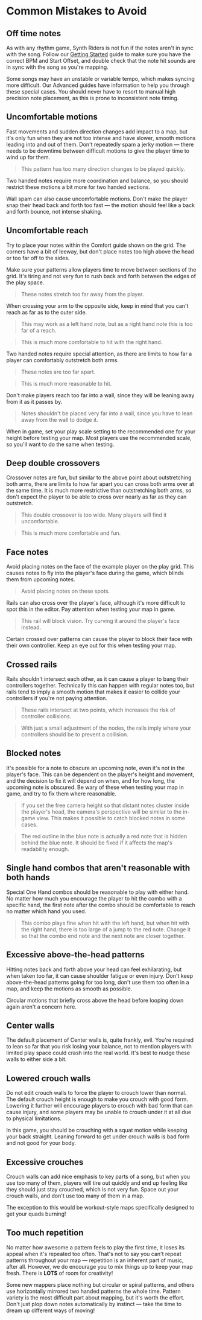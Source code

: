 # Common Mistakes to Avoid

## Off time notes

As with any rhythm game, Synth Riders is not fun if the notes aren't in sync with the song. Follow our [Getting Started](http://localhost:8080/en/mapping/getting-started) guide to make sure you have the correct BPM and Start Offset, and double check that the note hit sounds are
in sync with the song as you're mapping.

Some songs may have an unstable or variable tempo, which makes syncing more difficult. Our Advanced guides have information to help you through these special cases. You should never have to resort to manual high precision note placement, as this is prone to inconsistent note
timing.

## Uncomfortable motions

Fast movements and sudden direction changes add impact to a map, but it's only fun when they are not too intense and have slower, smooth motions leading into and out of them. Don't repeatedly spam a jerky motion — there needs to be downtime between difficult motions to give the
player time to wind up for them.

> This pattern has too many direction changes to be played quickly.


Two handed notes require more coordination and balance, so you should restrict these motions a bit more for two handed sections.

Wall spam can also cause uncomfortable motions. Don't make the player snap their head back and forth too fast — the motion should feel like a back and forth bounce, not intense shaking.

## Uncomfortable reach

Try to place your notes within the Comfort guide shown on the grid. The corners have a bit of leeway, but don't place notes too high above the head or too far off to the sides.

Make sure your patterns allow players time to move between sections of the grid. It's tiring and not very fun to rush back and forth between the edges of the play space.

> These notes stretch too far away from the player.

When crossing your arm to the opposite side, keep in mind that you can't reach as far as to the outer side.

> This may work as a left hand note, but as a right hand note this is too far of a reach.

> This is much more comfortable to hit with the right hand.


Two handed notes require special attention, as there are limits to how far a player can comfortably outstretch both arms.

> These notes are too far apart.


> This is much more reasonable to hit.


Don't make players reach too far into a wall, since they will be leaning away from it as it passes by.

> Notes shouldn't be placed very far into a wall, since you have to lean away from the wall to dodge it.


When in game, set your play scale setting to the recommended one for your height before testing your map. Most players use the recommended scale, so you'll want to do the same when testing.

## Deep double crossovers

Crossover notes are fun, but similar to the above point about outstretching both arms, there are limits to how far apart you can cross both arms over at the same time. It is much more restrictive than outstretching both arms, so don't expect the player to be able to cross over
nearly as far as they can outstretch.

> This double crossover is too wide. Many players will find it uncomfortable.


> This is much more comfortable and fun.

## Face notes

Avoid placing notes on the face of the example player on the play grid. This causes notes to fly into the player's face during the game, which blinds them from upcoming notes.

> Avoid placing notes on these spots.


Rails can also cross over the player's face, although it's more difficult to spot this in the editor. Pay attention when testing your map in game.

> This rail will block vision. Try curving it around the player's face instead.


Certain crossed over patterns can cause the player to block their face with their own controller. Keep an eye out for this when testing your map.

## Crossed rails

Rails shouldn't intersect each other, as it can cause a player to bang their controllers together. Technically this can happen with regular notes too, but rails tend to imply a smooth motion that makes it easier to collide your controllers if you're not paying attention.

> These rails intersect at two points, which increases the risk of controller collisions.


> With just a small adjustment of the nodes, the rails imply where your controllers should be to prevent a collision.

## Blocked notes

It's possible for a note to obscure an upcoming note, even it's not in the player's face. This can be dependent on the player's height and movement, and the decision to fix it will depend on when, and for how long, the upcoming note is obscured. Be wary of these when testing your
map in game, and try to fix them where reasonable.

> If you set the free camera height so that distant notes cluster inside the player's head, the camera's perspective will be similar to the in-game view. This makes it possible to catch blocked notes in some cases.


> The red outline in the blue note is actually a red note that is hidden behind the blue note. It should be fixed if it affects the map's readability enough.

## Single hand combos that aren't reasonable with both hands

Special One Hand combos should be reasonable to play with either hand. No matter how much you encourage the player to hit the combo with a specific hand, the first note after the combo should be comfortable to reach no matter which hand you used.

> This combo plays fine when hit with the left hand, but when hit with the right hand, there is too large of a jump to the red note. Change it so that the combo end note and the next note are closer together.

## Excessive above-the-head patterns

Hitting notes back and forth above your head can feel exhilarating, but when taken too far, it can cause shoulder fatigue or even injury. Don't keep above-the-head patterns going for too long, don't use them too often in a map, and keep the motions as smooth as possible.

Circular motions that briefly cross above the head before looping down again aren't a concern here.

## Center walls

The default placement of Center walls is, quite frankly, evil. You're required to lean so far that you risk losing your balance, not to mention players with limited play space could crash into the real world. It's best to nudge these walls to either side a bit.

## Lowered crouch walls

Do not edit crouch walls to force the player to crouch lower than normal. The default crouch height is enough to make you crouch with good form. Lowering it further will encourage players to crouch with bad form that can cause injury, and some players may be unable to crouch
under it at all due to physical limitations.

In this game, you should be crouching with a squat motion while keeping your back straight. Leaning forward to get under crouch walls is bad form and not good for your body.

## Excessive crouches

Crouch walls can add nice emphasis to key parts of a song, but when you use too many of them, players will tire out quickly and end up feeling like they should just stay crouched, which is not very fun. Space out your crouch walls, and don't use too many of them in a map.

The exception to this would be workout-style maps specifically designed to get your quads burning!

## Too much repetition

No matter how awesome a pattern feels to play the first time, it loses its appeal when it's repeated too often. That's not to say you can't repeat patterns throughout your map — repetition is an inherent part of music, after all. However, we do encourage you to mix things up to
keep your map fresh. There is **LOTS** of room for creativity!

Some new mappers place nothing but circular or spiral patterns, and others use horizontally mirrored two handed patterns the whole time. Pattern variety is the most difficult part about mapping, but it's worth the effort. Don't just plop down notes automatically by instinct —
take the time to dream up different ways of moving!
